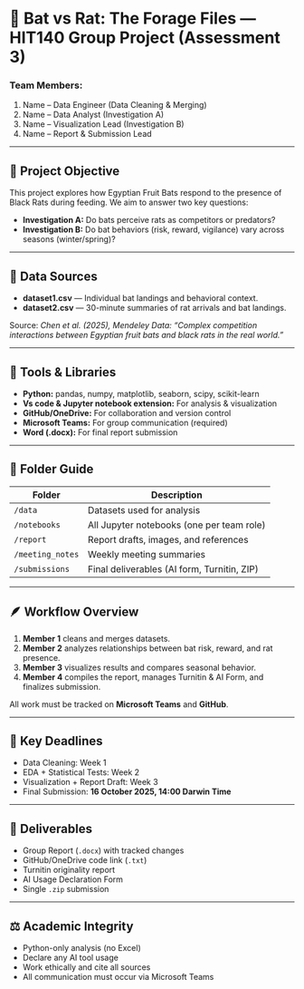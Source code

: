 # 🦇 Bat vs Rat: The Forage Files — HIT140 Group Project (Assessment 3)

### Team Members:

1. Name – Data Engineer (Data Cleaning & Merging)
2. Name – Data Analyst (Investigation A)
3. Name – Visualization Lead (Investigation B)
4. Name – Report & Submission Lead

---

## 🎯 Project Objective

This project explores how Egyptian Fruit Bats respond to the presence of Black Rats during feeding.
We aim to answer two key questions:

- **Investigation A:** Do bats perceive rats as competitors or predators?
- **Investigation B:** Do bat behaviors (risk, reward, vigilance) vary across seasons (winter/spring)?

---

## 🧠 Data Sources

- **dataset1.csv** — Individual bat landings and behavioral context.
- **dataset2.csv** — 30-minute summaries of rat arrivals and bat landings.

Source: _Chen et al. (2025), Mendeley Data: “Complex competition interactions between Egyptian fruit bats and black rats in the real world.”_

---

## 🧰 Tools & Libraries

- **Python:** pandas, numpy, matplotlib, seaborn, scipy, scikit-learn
- **Vs code & Jupyter notebook extension:** For analysis & visualization
- **GitHub/OneDrive:** For collaboration and version control
- **Microsoft Teams:** For group communication (required)
- **Word (.docx):** For final report submission

---

## 📂 Folder Guide

| Folder           | Description                                 |
| ---------------- | ------------------------------------------- |
| `/data`          | Datasets used for analysis                  |
| `/notebooks`     | All Jupyter notebooks (one per team role)   |
| `/report`        | Report drafts, images, and references       |
| `/meeting_notes` | Weekly meeting summaries                    |
| `/submissions`   | Final deliverables (AI form, Turnitin, ZIP) |

---

## 🪶 Workflow Overview

1. **Member 1** cleans and merges datasets.
2. **Member 2** analyzes relationships between bat risk, reward, and rat presence.
3. **Member 3** visualizes results and compares seasonal behavior.
4. **Member 4** compiles the report, manages Turnitin & AI Form, and finalizes submission.

All work must be tracked on **Microsoft Teams** and **GitHub**.

---

## 📅 Key Deadlines

- Data Cleaning: Week 1
- EDA + Statistical Tests: Week 2
- Visualization + Report Draft: Week 3
- Final Submission: **16 October 2025, 14:00 Darwin Time**

---

## 🧾 Deliverables

- Group Report (`.docx`) with tracked changes
- GitHub/OneDrive code link (`.txt`)
- Turnitin originality report
- AI Usage Declaration Form
- Single `.zip` submission

---

## ⚖️ Academic Integrity

- Python-only analysis (no Excel)
- Declare any AI tool usage
- Work ethically and cite all sources
- All communication must occur via Microsoft Teams
